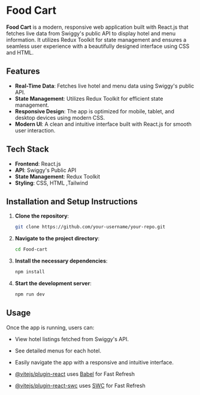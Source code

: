 # Food Cart

**Food Cart** is a modern, responsive web application built with React.js that fetches live data from Swiggy's public API to display hotel and menu information. It utilizes Redux Toolkit for state management and ensures a seamless user experience with a beautifully designed interface using CSS and HTML.

## Features

- **Real-Time Data**: Fetches live hotel and menu data using Swiggy's public API.
- **State Management**: Utilizes Redux Toolkit for efficient state management.
- **Responsive Design**: The app is optimized for mobile, tablet, and desktop devices using modern CSS.
- **Modern UI**: A clean and intuitive interface built with React.js for smooth user interaction.

## Tech Stack

- **Frontend**: React.js
- **API**: Swiggy's Public API
- **State Management**: Redux Toolkit
- **Styling**: CSS, HTML ,Tailwind

## Installation and Setup Instructions

1. **Clone the repository**:
    ```bash
    git clone https://github.com/your-username/your-repo.git
    ```

2. **Navigate to the project directory**:
    ```bash
    cd Food-cart
    ```

3. **Install the necessary dependencies**:
    ```bash
    npm install
    ```

4. **Start the development server**:
    ```bash
    npm run dev
    ```
## Usage

Once the app is running, users can:
- View hotel listings fetched from Swiggy's API.
- See detailed menus for each hotel.
- Easily navigate the app with a responsive and intuitive interface.


- [@vitejs/plugin-react](https://github.com/vitejs/vite-plugin-react/blob/main/packages/plugin-react/README.md) uses [Babel](https://babeljs.io/) for Fast Refresh
- [@vitejs/plugin-react-swc](https://github.com/vitejs/vite-plugin-react-swc) uses [SWC](https://swc.rs/) for Fast Refresh

